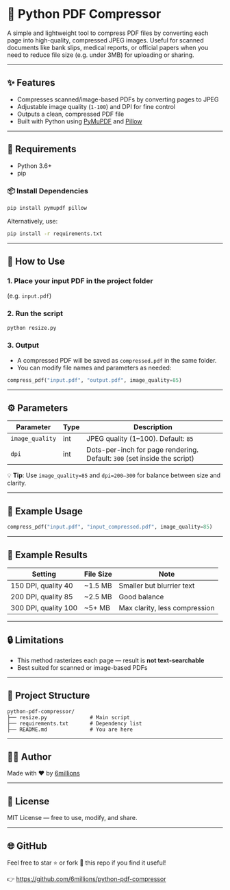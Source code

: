 # 🐍 Python PDF Compressor

A simple and lightweight tool to compress PDF files by converting each page into high-quality, compressed JPEG images. Useful for scanned documents like bank slips, medical reports, or official papers when you need to reduce file size (e.g. under 3MB) for uploading or sharing.

---

## ✨ Features

- Compresses scanned/image-based PDFs by converting pages to JPEG  
- Adjustable image quality (`1-100`) and DPI for fine control  
- Outputs a clean, compressed PDF file  
- Built with Python using [PyMuPDF](https://github.com/pymupdf/PyMuPDF) and [Pillow](https://python-pillow.org/)

---

## 🧰 Requirements

- Python 3.6+
- pip

### 📦 Install Dependencies

```bash
pip install pymupdf pillow
```

Alternatively, use:

```bash
pip install -r requirements.txt
```

---

## 🚀 How to Use

### 1. Place your input PDF in the project folder  
(e.g. `input.pdf`)

### 2. Run the script

```bash
python resize.py
```

### 3. Output

- A compressed PDF will be saved as `compressed.pdf` in the same folder.
- You can modify file names and parameters as needed:

```python
compress_pdf("input.pdf", "output.pdf", image_quality=85)
```

---

## ⚙️ Parameters

| Parameter        | Type    | Description                                  |
|------------------|---------|----------------------------------------------|
| `image_quality`  | int     | JPEG quality (1–100). Default: `85`          |
| `dpi`            | int     | Dots-per-inch for page rendering. Default: `300` (set inside the script) |

💡 **Tip**: Use `image_quality=85` and `dpi=200–300` for balance between size and clarity.

---

## 📁 Example Usage

```python
compress_pdf("input.pdf", "input_compressed.pdf", image_quality=85)
```

---

## 🧪 Example Results

| Setting               | File Size    | Note                       |
|------------------------|--------------|-----------------------------|
| 150 DPI, quality 40    | ~1.5 MB      | Smaller but blurrier text  |
| 200 DPI, quality 85    | ~2.5 MB      | Good balance               |
| 300 DPI, quality 100   | ~5+ MB       | Max clarity, less compression |

---

## 🔒 Limitations

- This method rasterizes each page — result is **not text-searchable**
- Best suited for scanned or image-based PDFs

---

## 📌 Project Structure

```
python-pdf-compressor/
├── resize.py              # Main script
├── requirements.txt       # Dependency list
├── README.md              # You are here
```

---

## 🧑‍💻 Author

Made with ❤️ by [6millions](https://github.com/6millions)

---

## 📄 License

MIT License — free to use, modify, and share.

---

## 🌐 GitHub

Feel free to star ⭐ or fork 🍴 this repo if you find it useful!

👉 https://github.com/6millions/python-pdf-compressor
